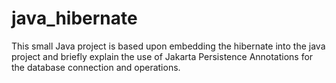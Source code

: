 # java_hibernate
This small Java project is based upon embedding the hibernate into the java project and briefly explain the use of Jakarta Persistence Annotations for the database connection and operations.
